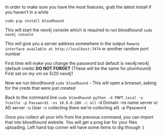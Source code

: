 In order to make sure you have the most features, grab the latest install if you haven't in a while

`sudo pip install bloodhound`

This will start the neo4j console which is required to run bloodhound
`sudo neo4j console`

This will give you a server address somewhere in the output
`Remote interface available at http://localhost:7474` or another random port number

First time will make you change the password but default is
neo4j:neo4j (default creds) **DO NOT FORGET**  (These will be the same for plumhound)
	First set on my vm on 5/20 neo4j1

Now we run bloodhound
`sudo bloodhound`  - This will open a browser, asking for the creds that were just created

Back to the command line
`sudo bloodhound-python -d PNPT.local -u fcastle -p Password1 -ns 10.0.0.200 -c all`
-d Domain                       -ns name server or AD server
-u User                             -c collecting (here we're collecting all)
-p Password

Once you collect all your info from the previous command, you can import that into bloodhound website.  You will get a prog bar for your files uploading.  Left hand top corner will have some items to dig through :)

